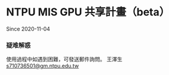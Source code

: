NTPU MIS GPU 共享計畫（beta）
============

Since 2020-11-04

### 疑难解惑
使用過程中如遇到困難，可發送郵件詢問。
王澤生 s710736501@gm.ntpu.edu.tw
